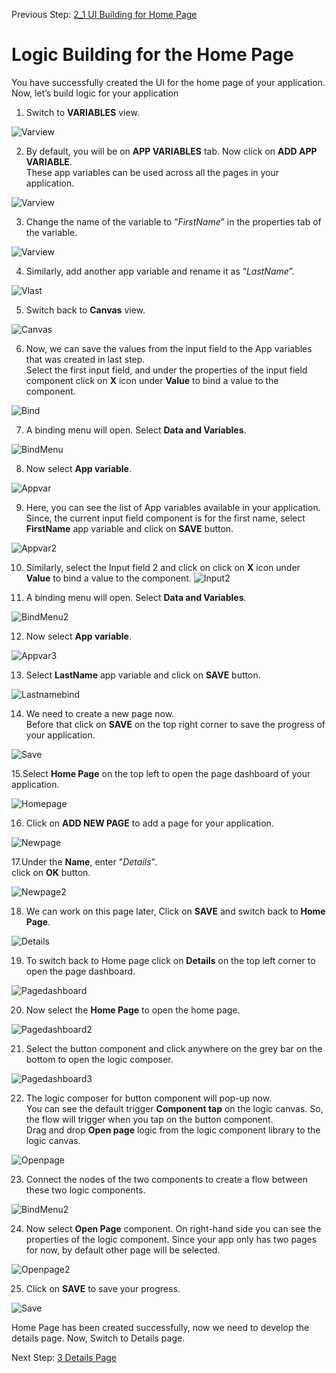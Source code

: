 Previous Step: <a href="https://github.com/SAP-samples/process-automation-enablement/tree/main/Workshops/LCNC_Roadshow/AppGyver/2%20Home%20Page/2_1%20UI%20Building/Readme.md">  2_1 UI Building for Home Page</a>

# Logic Building for the Home Page

You have successfully created the UI for the home page of your application. Now, let’s build logic for your application

1. Switch to <b>VARIABLES</b> view.

![Varview](Images/23.png)

2. By default, you will be on <b>APP VARIABLES</b> tab. Now click on <b>ADD APP VARIABLE</b>.<br>
   These app variables can be used across all the pages in your application.

![Varview](Images/24.png)

3. Change the name of the variable to “<i>FirstName</i>” in the properties tab of the variable.

![Varview](Images/26.png)

4. Similarly, add another app variable and rename it as “<i>LastName</i>”.

![Vlast](Images/27.png)	
  
5. Switch back to <b>Canvas</b> view.

![Canvas](Images/25.png)

6. Now, we can save the values from the input field to the App variables that was created in last step.<br>
Select the first input field, and under the properties of the input field component click on <b>X</b> icon under <b>Value</b> to bind a value to the component.

![Bind](Images/Screenshot%202022-09-20%20at%2021.38.35.png)

7. A binding menu will open. Select <b>Data and Variables</b>.

![BindMenu](Images/Screenshot%202022-09-20%20at%2021.39.53.png)

8. Now select <b>App variable</b>.

![Appvar](Images/Screenshot%202022-09-20%20at%2021.41.30.png)

9. Here, you can see the list of App variables available in your application.<br>
 Since, the current input field component is for the first name, select <b>FirstName</b> app variable and click on <b>SAVE</b> button.

 ![Appvar2](Images/Screenshot%202022-09-20%20at%2021.52.55.png)
 
10.  Similarly, select the Input field 2 and click on click on <b>X</b> icon under <b>Value</b> to bind a value to the component.
![Input2](Images/Screenshot%202022-09-20%20at%2021.56.17.png) 

11. A binding menu will open. Select <b>Data and Variables</b>.

![BindMenu2](Images/2.png)

12. Now select <b>App variable</b>.

![Appvar3](Images/3.png)

13. Select <b>LastName</b> app variable and click on <b>SAVE</b> button.

![Lastnamebind](Images/Screenshot%202022-09-20%20at%2021.57.53.png)

14. We need to create a new page now.<br> Before that click on <b>SAVE</b> on the top right corner to
save the progress of your application.

![Save](Images/Screenshot%202022-09-28%20at%2015.41.44.png)

15.Select <b>Home Page</b> on the top left to open the page dashboard of your application.

![Homepage](Images/Screenshot%202022-09-20%20at%2022.01.58.png)

16. Click on <b>ADD NEW PAGE</b> to add a page for your application.

![Newpage](Images/Screenshot%202022-09-20%20at%2022.05.20.png)

17.Under the <b>Name</b>, enter "<i>Details</i>".<br>
 click on <b>OK</b> button.

 ![Newpage2](Images/Screenshot%202022-09-20%20at%2022.10.26.png)

18. We can work on this page later, Click on <b>SAVE</b> and switch back to <b>Home Page</b>.

![Details](Images/Screenshot%202022-09-20%20at%2022.12.10.png)

19. To switch back to Home page click on <b>Details</b> on the top left corner to open the page dashboard.

![Pagedashboard](Images/Screenshot%202022-09-20%20at%2022.16.30.png)

20. Now select the <b>Home Page</b> to open the home page.

![Pagedashboard2](Images/Screenshot%202022-09-20%20at%2022.17.32.png)

21. Select the button component and click anywhere on the grey bar on the bottom to open the logic composer.

![Pagedashboard3](Images/Screenshot%202022-09-20%20at%2022.20.36.png)

22. The logic composer for button component will pop-up now.<br> You can see the default trigger <b>Component tap</b> on the logic canvas. So, the flow will trigger when you tap on the button component.<br>
Drag and drop <b>Open page</b> logic from the logic component library to the logic canvas.

![Openpage](Images/Screenshot%202022-09-20%20at%2022.22.39.png)

23. Connect the nodes of the two components to create a flow between these two logic components.

![BindMenu2](Images/Screenshot%202022-09-20%20at%2022.27.12.png)

24. Now select <b>Open Page</b> component. On right-hand side you can see the properties of the logic
component. Since your app only has two pages for now, by default other page will be selected.

![Openpage2](Images/Screenshot%202022-09-20%20at%2022.29.29.png)

25. Click on <b>SAVE</b> to save your progress.

![Save](Images/Screenshot%202022-09-20%20at%2022.31.51.png)


Home Page has been created successfully, now we need to develop the details page. Now, Switch to Details page.

Next Step: <a href="https://github.com/SAP-samples/process-automation-enablement/tree/main/Workshops/LCNC_Roadshow/AppGyver/3%20Details%20Page/Readme.md">3 Details Page</a>

		
	
	
		


		
	
	
		


		
	
	
		

					

				

			

		


		
	
	
		


		
	
	
		


		
	
	
		


		
	
	
		
 
 


		
	
	
		

		
	
	
		

		
	
	
		
	
		
	
		


		
	
	
		
